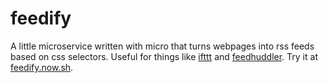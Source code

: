 # feedify

A little microservice written with micro that turns webpages into rss
feeds based on css selectors. Useful for things like [ifttt][] and
[feedhuddler][]. Try it at [feedify.now.sh][].


[ifttt]: https://ifttt.com
[feedhuddler]: https://feedhuddler.com
[feedify.now.sh]: https://feedify.now.sh
